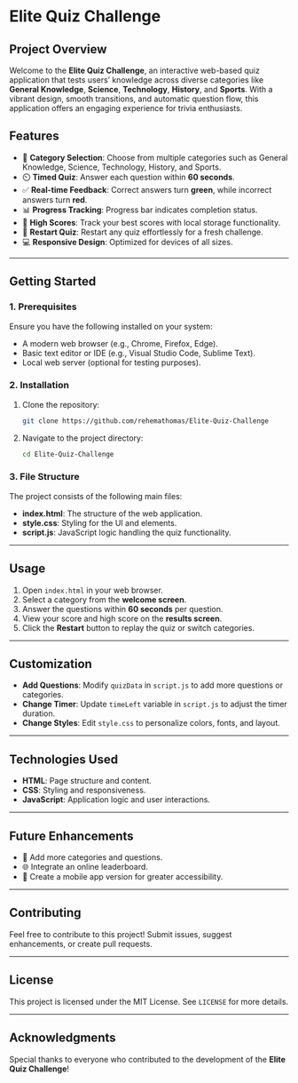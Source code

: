# **Elite Quiz Challenge**

## **Project Overview**
Welcome to the **Elite Quiz Challenge**, an interactive web-based quiz application that tests users’ knowledge across diverse categories like **General Knowledge**, **Science**, **Technology**, **History**, and **Sports**. With a vibrant design, smooth transitions, and automatic question flow, this application offers an engaging experience for trivia enthusiasts.

## **Features**
- 🎯 **Category Selection**: Choose from multiple categories such as General Knowledge, Science, Technology, History, and Sports.
- ⏲️ **Timed Quiz**: Answer each question within **60 seconds**.
- ✅ **Real-time Feedback**: Correct answers turn **green**, while incorrect answers turn **red**.
- 📊 **Progress Tracking**: Progress bar indicates completion status.
- 🌟 **High Scores**: Track your best scores with local storage functionality.
- 🔄 **Restart Quiz**: Restart any quiz effortlessly for a fresh challenge.
- 💻 **Responsive Design**: Optimized for devices of all sizes.

---

## **Getting Started**

### **1. Prerequisites**
Ensure you have the following installed on your system:
- A modern web browser (e.g., Chrome, Firefox, Edge).
- Basic text editor or IDE (e.g., Visual Studio Code, Sublime Text).
- Local web server (optional for testing purposes).

### **2. Installation**
1. Clone the repository:
   ```bash
   git clone https://github.com/rehemathomas/Elite-Quiz-Challenge
   ```
2. Navigate to the project directory:
   ```bash
   cd Elite-Quiz-Challenge
   ```

### **3. File Structure**
The project consists of the following main files:
- **index.html**: The structure of the web application.
- **style.css**: Styling for the UI and elements.
- **script.js**: JavaScript logic handling the quiz functionality.

---

## **Usage**
1. Open `index.html` in your web browser.
2. Select a category from the **welcome screen**.
3. Answer the questions within **60 seconds** per question.
4. View your score and high score on the **results screen**.
5. Click the **Restart** button to replay the quiz or switch categories.

---

## **Customization**
- **Add Questions**: Modify `quizData` in `script.js` to add more questions or categories.
- **Change Timer**: Update `timeLeft` variable in `script.js` to adjust the timer duration.
- **Change Styles**: Edit `style.css` to personalize colors, fonts, and layout.

---

## **Technologies Used**
- **HTML**: Page structure and content.
- **CSS**: Styling and responsiveness.
- **JavaScript**: Application logic and user interactions.

---

## **Future Enhancements**
- 🧠 Add more categories and questions.
- 🌐 Integrate an online leaderboard.
- 📱 Create a mobile app version for greater accessibility.

---

## **Contributing**
Feel free to contribute to this project! Submit issues, suggest enhancements, or create pull requests.

---

## **License**
This project is licensed under the MIT License. See `LICENSE` for more details.

---

## **Acknowledgments**
Special thanks to everyone who contributed to the development of the **Elite Quiz Challenge**!
